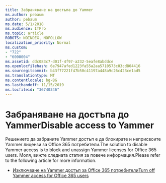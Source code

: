 ```yaml
---
title: Забраняване на достъпа до Yammer
ms.author: pebaum
author: pebaum
ms.date: 5/1/2018
ms.audience: ITPro
ms.topic: article
ROBOTS: NOINDEX, NOFOLLOW
localization_priority: Normal
ms.custom:
- "722"
- "6000004"
ms.assetid: ddc083c7-d01f-4f97-a232-5eafe8abddce
ms.openlocfilehash: 6e7947afed1223fa55a2aa5710573c03cd804416
ms.sourcegitcommit: b43f77221f47b50c41197a448a9c26c423ce1ad5
ms.translationtype: MT
ms.contentlocale: bg-BG
ms.lasthandoff: 11/15/2019
ms.locfileid: "36740346"
---
```

# <a name="disable-access-to-yammer"></a><span data-ttu-id="f58cd-102">Забраняване на достъпа до Yammer</span><span class="sxs-lookup"><span data-stu-id="f58cd-102">Disable access to Yammer</span></span>

<span data-ttu-id="f58cd-103">Решението да забраните Yammer достъп е да блокирате и неприсвоите Yammer лицензи за Office 365 потребители.</span><span class="sxs-lookup"><span data-stu-id="f58cd-103">The solution to disable Yammer access is to block and unassign Yammer licenses for Office 365 users.</span></span> <span data-ttu-id="f58cd-104">Моля, вижте следната статия за повече информация.</span><span class="sxs-lookup"><span data-stu-id="f58cd-104">Please refer to the following article for more information.</span></span>
  
- [<span data-ttu-id="f58cd-105">Изключване на Yammer достъп за Office 365 потребители</span><span class="sxs-lookup"><span data-stu-id="f58cd-105">Turn off Yammer access for Office 365 users</span></span>](https://docs.microsoft.com/yammer/manage-yammer-users/turn-off-user-access)
